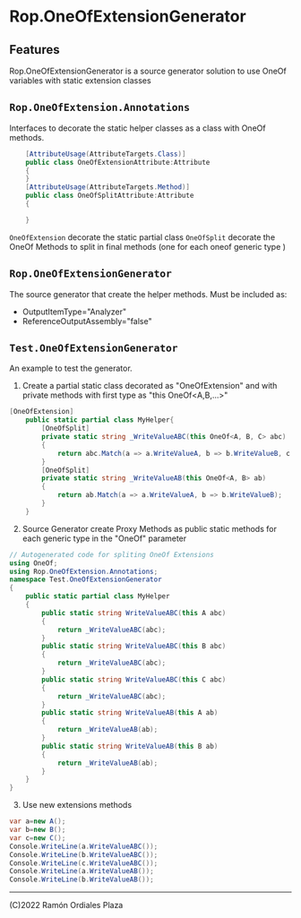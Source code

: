﻿# Rop.OneOfExtensionGenerator

Features
--------

Rop.OneOfExtensionGenerator is a source generator solution to use OneOf variables with static extension classes

`Rop.OneOfExtension.Annotations` 
------

Interfaces to decorate the static helper classes as a class with OneOf methods.

```csharp
    [AttributeUsage(AttributeTargets.Class)]
    public class OneOfExtensionAttribute:Attribute
    {
    }
    [AttributeUsage(AttributeTargets.Method)]
    public class OneOfSplitAttribute:Attribute
    {

    }
```

`OneOfExtension` decorate the static partial class
`OneOfSplit` decorate the OneOf Methods to split in final methods (one for each oneof generic type )

`Rop.OneOfExtensionGenerator`
------

The source generator that create the helper methods.
Must be included as:

* OutputItemType="Analyzer" 
* ReferenceOutputAssembly="false"

`Test.OneOfExtensionGenerator`
------

An example to test the generator.

1) Create a partial static class decorated as "OneOfExtension" and with private methods with first type as "this OneOf<A,B,...>"

```csharp
[OneOfExtension]
    public static partial class MyHelper{
        [OneOfSplit]
        private static string _WriteValueABC(this OneOf<A, B, C> abc)
        {
            return abc.Match(a => a.WriteValueA, b => b.WriteValueB, c => c.WriteValueC);
        }
        [OneOfSplit]
        private static string _WriteValueAB(this OneOf<A, B> ab)
        {
            return ab.Match(a => a.WriteValueA, b => b.WriteValueB);
        }
    }
```

2) Source Generator create Proxy Methods as public static methods for each generic type in the "OneOf" parameter

```csharp
// Autogenerated code for spliting OneOf Extensions
using OneOf;
using Rop.OneOfExtension.Annotations;
namespace Test.OneOfExtensionGenerator
{
	public static partial class MyHelper
	{
		public static string WriteValueABC(this A abc)
		{
			return _WriteValueABC(abc);
		}
		public static string WriteValueABC(this B abc)
		{
			return _WriteValueABC(abc);
		}
		public static string WriteValueABC(this C abc)
		{
			return _WriteValueABC(abc);
		}
		public static string WriteValueAB(this A ab)
		{
			return _WriteValueAB(ab);
		}
		public static string WriteValueAB(this B ab)
		{
			return _WriteValueAB(ab);
		}
	}
}
```

3) Use new extensions methods

```csharp
var a=new A();
var b=new B();
var c=new C();
Console.WriteLine(a.WriteValueABC());
Console.WriteLine(b.WriteValueABC());
Console.WriteLine(c.WriteValueABC());
Console.WriteLine(a.WriteValueAB());
Console.WriteLine(b.WriteValueAB());
 ```


 ------
 (C)2022 Ramón Ordiales Plaza
